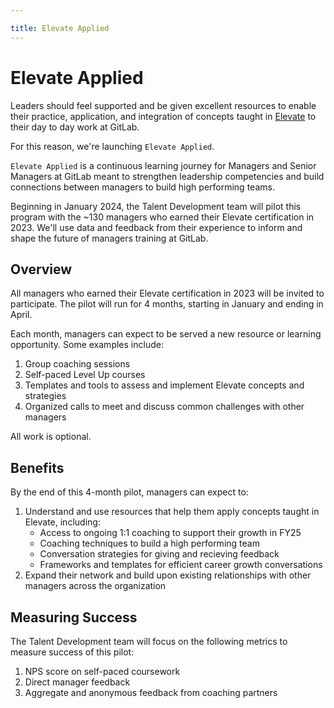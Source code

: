 ```yaml
---

title: Elevate Applied
---
```


# Elevate Applied

Leaders should feel supported and be given excellent resources to enable their practice, application, and integration of concepts taught in [Elevate](https://handbook.gitlab.com/handbook/people-group/learning-and-development/elevate/) to their day to day work at GitLab.

For this reason, we're launching `Elevate Applied`.

`Elevate Applied` is a continuous learning journey for Managers and Senior Managers at GitLab meant to strengthen leadership competencies and build connections between managers to build high performing teams.

Beginning in January 2024, the Talent Development team will pilot this program with the ~130 managers who earned their Elevate certification in 2023. We'll use data and feedback from their experience to inform and shape the future of managers training at GitLab. 


## Overview

All managers who earned their Elevate certification in 2023 will be invited to participate. The pilot will run for 4 months, starting in January and ending in April. 

Each month, managers can expect to be served a new resource or learning opportunity. Some examples include:

1. Group coaching sessions
1. Self-paced Level Up courses
1. Templates and tools to assess and implement Elevate concepts and strategies
1. Organized calls to meet and discuss common challenges with other managers


All work is optional.

## Benefits

By the end of this 4-month pilot, managers can expect to:

1. Understand and use resources that help them apply concepts taught in Elevate, including:
     - Access to ongoing 1:1 coaching to support their growth in FY25
     - Coaching techniques to build a high performing team
     - Conversation strategies for giving and recieving feedback
     - Frameworks and templates for efficient career growth conversations
1. Expand their network and build upon existing relationships with other managers across the organization


## Measuring Success

The Talent Development team will focus on the following metrics to measure success of this pilot:

1. NPS score on self-paced coursework
1. Direct manager feedback
1. Aggregate and anonymous feedback from coaching partners
